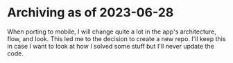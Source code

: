 # Archiving as of 2023-06-28
When porting to mobile, I will change quite a lot in the app's architecture, flow, and look. This led me to the decision to create a new repo. I'll keep this in case I want to look at how I solved some stuff but I'll never update the code.
